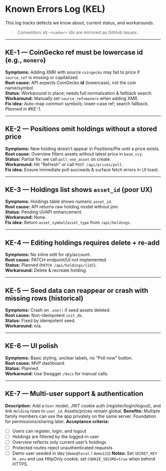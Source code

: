 # Known Errors Log (KEL)

This log tracks defects we know about, current status, and workarounds.

> Convention: `KE-<number>` ids are mirrored as GitHub Issues.

---

## KE-1 — CoinGecko ref must be lowercase id (e.g., `monero`)
**Symptoms:** Adding XMR with source `coingecko` may fail to price if `source_ref` is missing or capitalized.  
**Root cause:** API expects CoinGecko **id** (lowercase), not the coin name/symbol.  
**Status:** Workaround in place; needs full normalization & fallback search.  
**Workaround:** Manually set `source_ref=monero` when adding XMR.  
**Fix idea:** Auto-map common symbols; lower-case ref; search fallback. _Planned in #KE-1._

---

## KE-2 — Positions omit holdings without a stored price
**Symptoms:** New holding doesn’t appear in Positions/Pie until a price exists.  
**Root cause:** Overview filters assets without latest price in `base_ccy`.  
**Status:** Partial fix: we call `poll_one_asset` on create.  
**Workaround:** Hit “Refresh” or call `POST /api/prices/poll`.  
**Fix idea:** Ensure immediate poll succeeds & surface fetch errors in UI toast.

---

## KE-3 — Holdings list shows `asset_id` (poor UX)
**Symptoms:** Holdings table shows numeric `asset_id`.  
**Root cause:** API returns raw holding model without join.  
**Status:** Pending UI/API enhancement.  
**Workaround:** None.  
**Fix idea:** Return `asset_symbol`/`asset_type` from `/api/holdings`.

---

## KE-4 — Editing holdings requires delete + re-add
**Symptoms:** No inline edit for qty/account.  
**Root cause:** PATCH endpoint/UI not implemented.  
**Status:** Planned (`PATCH /api/holdings/{id}`).  
**Workaround:** Delete & recreate holding.

---

## KE-5 — Seed data can reappear or crash with missing rows (historical)
**Symptoms:** Crash on `.one()` if seed assets deleted.  
**Root cause:** Non-idempotent `init_db`.  
**Status:** Fixed by idempotent seed.  
**Workaround:** n/a.

---

## KE-6 — UI polish
**Symptoms:** Basic styling, unclear labels, no “Poll now” button.  
**Root cause:** MVP dashboard.  
**Status:** Planned.  
**Workaround:** Use Swagger `/docs` for manual calls.

---

## KE-7 — Multi-user support & authentication
**Description:** Add a `User` model, JWT cookie auth (register/login/logout), and link `Holding` rows to `user_id`. Assets/prices remain global.
**Benefits:** Multiple family members can use the app privately on the same server. Foundation for permissions/sharing later.
**Acceptance criteria:**
- [ ] Users can register, login, and logout
- [ ] Holdings are filtered by the logged-in user
- [ ] Overview reflects only current user’s holdings
- [ ] Protected routes reject unauthenticated requests
- [ ] Demo user seeded in dev (`demo@local` / `demo123`)
**Notes:** Set `SECRET_KEY` in `.env` and use HttpOnly cookie; set `COOKIE_SECURE=true` when behind HTTPS.
